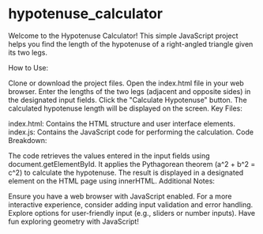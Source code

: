 # hypotenuse_calculator
Welcome to the Hypotenuse Calculator! This simple JavaScript project helps you find the length of the hypotenuse of a right-angled triangle given its two legs.

How to Use:

Clone or download the project files.
Open the index.html file in your web browser.
Enter the lengths of the two legs (adjacent and opposite sides) in the designated input fields.
Click the "Calculate Hypotenuse" button.
The calculated hypotenuse length will be displayed on the screen.
Key Files:

index.html: Contains the HTML structure and user interface elements.
index.js: Contains the JavaScript code for performing the calculation.
Code Breakdown:

The code retrieves the values entered in the input fields using document.getElementById.
It applies the Pythagorean theorem (a^2 + b^2 = c^2) to calculate the hypotenuse.
The result is displayed in a designated element on the HTML page using innerHTML.
Additional Notes:

Ensure you have a web browser with JavaScript enabled.
For a more interactive experience, consider adding input validation and error handling.
Explore options for user-friendly input (e.g., sliders or number inputs).
Have fun exploring geometry with JavaScript!